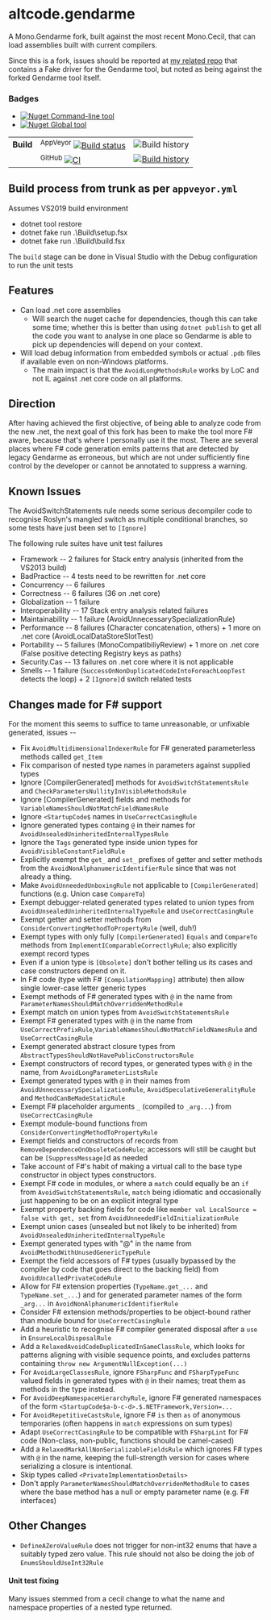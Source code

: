 
# altcode.gendarme
A Mono.Gendarme fork, built against the most recent Mono.Cecil, that can load assemblies built with current compilers.

Since this is a fork, issues should be reported at [my related repo](https://github.com/SteveGilham/altcode.fake/issues) that contains a Fake driver for the Gendarme tool, but noted as being against the forked Gendarme tool itself.

### Badges
* [![Nuget](https://buildstats.info/nuget/altcode.gendarme?includePreReleases=true) Command-line tool](https://www.nuget.org/packages/altcode.gendarme)
* [![Nuget](https://buildstats.info/nuget/altcode.gendarme-tool?includePreReleases=true) Global tool](https://www.nuget.org/packages/altcode.gendarme-tool)

| | | |
| --- | --- | --- | 
| **Build** | <sup>AppVeyor</sup> [![Build status](https://img.shields.io/appveyor/ci/SteveGilham/Gendarme.svg)](https://ci.appveyor.com/project/SteveGilham/Gendarme) | ![Build history](https://buildstats.info/appveyor/chart/SteveGilham/Gendarme) 
| |<sup>GitHub</sup> [![CI](https://github.com/SteveGilham/Gendarme/workflows/CI/badge.svg)](https://github.com/SteveGilham/Gendarme/actions?query=workflow%3ACI) | [![Build history](https://buildstats.info/github/chart/SteveGilham/Gendarme?branch=trunk)](https://github.com/SteveGilham/Gendarme/actions?query=workflow%3ACI)


## Build process from trunk as per `appveyor.yml`

Assumes VS2019 build environment

* dotnet tool restore
* dotnet fake run .\Build\setup.fsx
* dotnet fake run .\Build\build.fsx

The `build` stage can be done in Visual Studio with the Debug configuration to run the unit tests

## Features
* Can load .net core assemblies 
  * Will search the nuget cache for dependencies, though this can take some time; whether this is better than using `dotnet publish` to get all the code you want to analyse in one place so Gendarme is able to pick up dependencies will depend on your context.
* Will load debug information from embedded symbols or actual `.pdb` files if available even on non-Windows platforms.
  *  The main impact is that the `AvoidLongMethodsRule` works by LoC and not IL against .net core code on all platforms.

## Direction
After having achieved the first objective, of being able to analyze code from the new .net, the next goal of this fork has been to make the tool more F# aware, because that's where I personally use it the most.  There are several places where F# code generation emits patterns that are detected by legacy Gendarme as erroneous, but which are not under sufficiently fine control by the developer or cannot be annotated to suppress a warning.

## Known Issues
The AvoidSwitchStatements rule needs some serious decompiler code to recognise Roslyn's mangled switch as multiple conditional branches, so some tests have just been set to `[Ignore]`

The following rule suites have unit test failures

* Framework -- 2 failures for Stack entry analysis (inherited from the VS2013 build)
* BadPractice -- 4 tests need to be rewritten for .net core
* Concurrency -- 6 failures
* Correctness -- 6 failures (36 on .net core)
* Globalization -- 1 failure
* Interoperability -- 17 Stack entry analysis related failures 
* Maintainability -- 1 failure (AvoidUnnecessarySpecializationRule)
* Performance -- 8 failures (Character concatenation, others) + 1 more on .net core (AvoidLocalDataStoreSlotTest)
* Portability -- 5 failures (MonoCompatibiliyReview) + 1 more on .net core (False positive detecting Registry keys as paths)
* Security.Cas -- 13 failures on .net core where it is not applicable
* Smells -- 1 failure (`SuccessOnNonDuplicatedCodeIntoForeachLoopTest` detects the loop) + 2 `[Ignore]`d switch related tests

## Changes made for F# support
For the moment this seems to suffice to tame unreasonable, or unfixable generated, issues --

* Fix `AvoidMultidimensionalIndexerRule` for F# generated parameterless methods called `get_Item`
* Fix comparison of nested type names in parameters against supplied types
* Ignore [CompilerGenerated] methods for `AvoidSwitchStatementsRule` and `CheckParametersNullityInVisibleMethodsRule`
* Ignore [CompilerGenerated] fields and methods for `VariableNamesShouldNotMatchFieldNamesRule`
* Ignore `<StartupCode$` names in `UseCorrectCasingRule`
* Ignore generated types containg `@` in their names for `AvoidUnsealedUninheritedInternalTypesRule`
* Ignore the `Tags` generated type inside union types for `AvoidVisibleConstantFieldRule`
* Explicitly exempt the `get_` and `set_` prefixes of getter and setter methods from the `AvoidNonAlphanumericIdentifierRule` since that was not already a thing.
* Make `AvoidUnneededUnboxingRule` not applicable to `[CompilerGenerated]` functions (e.g. Union case `CompareTo`)
* Exempt debugger-related generated types related to union types from `AvoidUnsealedUninheritedInternalTypeRule` and `UseCorrectCasingRule`
* Exempt getter and setter methods from `ConsiderConvertingMethodToPropertyRule` (well, duh!)
* Exempt types with only fully `[CompilerGenerated]` `Equals` and `CompareTo` methods from `ImplementIComparableCorrectlyRule`; also explicitly exempt record types
* Even if a union type is `[Obsolete]` don't bother telling us its cases and case constructors depend on it.
* In F# code (type with F# `[CompilationMapping]` attribute) then allow single lower-case letter generic types
* Exempt methods of F# generated types with `@` in the name from ` ParameterNamesShouldMatchOverriddenMethodRule`
* Exempt match on union types from `AvoidSwitchStatementsRule`
* Exempt F# generated types with `@` in the name from `UseCorrectPrefixRule`,`VariableNamesShouldNotMatchFieldNamesRule` and `UseCorrectCasingRule`
* Exempt generated abstract closure types from `AbstractTypesShouldNotHavePublicConstructorsRule`
* Exempt constructors of record types, or generated types with `@` in the name, from `AvoidLongParameterListsRule`
* Exempt generated types with `@` in their names from `AvoidUnnecessarySpecializationRule`, `AvoidSpeculativeGeneralityRule` and `MethodCanBeMadeStaticRule`
* Exempt F# placeholder arguments `_` (compiled to `_arg...`) from `UseCorrectCasingRule`
* Exempt module-bound functions from `ConsiderConvertingMethodToPropertyRule`
* Exempt fields and constructors of records from `RemoveDependenceOnObsoleteCodeRule`; accessors will still be caught but can be `[SuppressMessage]`d as needed
* Take account of F#'s habit of making a virtual call to the base type constructor in object types constructors.
* Exempt F# code in modules, or where a `match` could equally be an `if` from `AvoidSwitchStatementsRule`, `match` being idiomatic and occasionally just happening to be on an explicit integral type
* Exempt property backing fields for code like `member val LocalSource = false with get, set` from `AvoidUnneededFieldInitializationRule`
* Exempt union cases (unsealed but not likely to be inherited) from `AvoidUnsealedUninheritedInternalTypeRule`
* Exempt generated types with "@" in the name from `AvoidMethodWithUnusedGenericTypeRule`
* Exempt the field accessors of F# types (usually bypassed by the compiler by code that goes direct to the backing field) from `AvoidUncalledPrivateCodeRule`
* Allow for F# extension properties (`TypeName.get_...` and `TypeName.set_...`) and for generated parameter names of the form `_arg...` in `AvoidNonAlphanumericIdentifierRule`
* Consider F# extension methods/properties to be object-bound rather than module bound for `UseCorrectCasingRule`
* Add a heuristic to recognise F# compiler generated disposal after a `use` in `EnsureLocalDisposalRule`
* Add a `RelaxedAvoidCodeDuplicatedInSameClassRule`, which looks for patterns aligning with visible sequence points, and excludes patterns containing `throw new ArgumentNullException(...)`
* For `AvoidLargeClassesRule`, ignore `FSharpFunc` and `FSharpTypeFunc` valued fields in generated types with `@` in their names; treat them as methods in the type instead.
* For `AvoidDeepNamespaceHierarchyRule`, ignore F# generated namespaces of the form `<StartupCode$a-b-c-d>.$.NETFramework,Version=...`
* For `AvoidRepetitiveCastsRule`, ignore F# `is` then `as` of anonymous temporaries (often happens in `match` expressions on sum types)
* Adapt `UseCorrectCasingRule` to be compatible with `FSharpLint` for F# code (Non-class, non-public, functions should be camel-cased)
* Add a `RelaxedMarkAllNonSerializableFieldsRule` which ignores F# types with `@` in the name, keeping the full-strength version for cases where serializing a closure is intentional.
* Skip types called `<PrivateImplementationDetails>`
* Don't apply `ParameterNamesShouldMatchOverridenMethodRule` to cases where the base method has a null or empty parameter name (e.g. F# interfaces)

## Other Changes
* `DefineAZeroValueRule` does not trigger for non-int32 enums that have a suitably typed zero value.  This rule should not also be doing the job of `EnumsShouldUseInt32Rule`

#### Unit test fixing

Many issues stemmed from a cecil change to what the name and namespace properties of a nested type returned.


